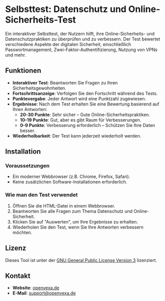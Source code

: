 # Selbsttest: Datenschutz und Online-Sicherheits-Test

Ein interaktiver Selbsttest, der Nutzern hilft, ihre Online-Sicherheits- und Datenschutzpraktiken zu überprüfen und zu verbessern. Der Test bewertet verschiedene Aspekte der digitalen Sicherheit, einschließlich Passwortmanagement, Zwei-Faktor-Authentifizierung, Nutzung von VPNs und mehr.

## Funktionen

- **Interaktiver Test**: Beantworten Sie Fragen zu Ihren Sicherheitsgewohnheiten.
- **Fortschrittsanzeige**: Verfolgen Sie den Fortschritt während des Tests.
- **Punktevergabe**: Jeder Antwort wird eine Punktzahl zugewiesen. 
- **Ergebnisse**: Nach dem Test erhalten Sie eine Bewertung basierend auf Ihren Antworten:
  - **20-30 Punkte**: Sehr sicher – Gute Online-Sicherheitspraktiken.
  - **10-19 Punkte**: Gut, aber es gibt Raum für Verbesserungen.
  - **0-9 Punkte**: Verbesserung erforderlich – Schützen Sie Ihre Daten besser.
- **Wiederholbarkeit**: Der Test kann jederzeit wiederholt werden.

## Installation

### Voraussetzungen

- Ein moderner Webbrowser (z.B. Chrome, Firefox, Safari).
- Keine zusätzlichen Software-Installationen erforderlich.

### Wie man den Test verwendet

1. Öffnen Sie die HTML-Datei in einem Webbrowser.
2. Beantworten Sie alle Fragen zum Thema Datenschutz und Online-Sicherheit.
3. Klicken Sie auf "Auswerten", um Ihre Ergebnisse zu erhalten.
4. Wiederholen Sie den Test, wenn Sie Ihre Antworten verbessern möchten.

## Lizenz

Dieses Tool ist unter der [GNU General Public License Version 3](https://www.gnu.org/licenses/gpl-3.0.html) lizenziert.

## Kontakt

- **Website**: [openvexa.de](https://openvexa.de)
- **E-Mail**: support@openvexa.de
